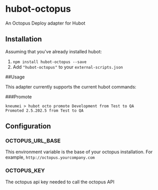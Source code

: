 # hubot-octopus

An Octopus Deploy adapter for Hubot

## Installation

Assuming that you've already installed hubot:

1. `npm install hubot-octopus --save`
2. Add `"hubot-octopus"` to your `external-scripts.json`

##Usage

This adapter currently supports the current hubot commands:

###Promote
```
kneumei > hubot octo promote Development from Test to QA
Promoted 2.5.202.5 from Test to QA
```

## Configuration

### OCTOPUS_URL_BASE
This environment variable is the base of your octopus installation. For example, `http://octopus.yourcompany.com`

### OCTOPUS_KEY
The octopus api key needed to call the octopus API

